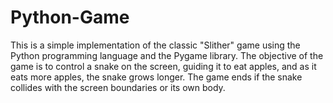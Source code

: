 # Python-Game
This is a simple implementation of the classic "Slither" game using the Python programming language and the Pygame library. The objective of the game is to control a snake on the screen, guiding it to eat apples, and as it eats more apples, the snake grows longer. The game ends if the snake collides with the screen boundaries or its own body.
